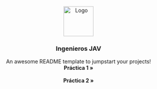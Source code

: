 <a id="readme-top"></a>


<!-- PROJECT LOGO -->
<br />
<div align="center">
  <a href="https://github.com/2212002118/Ingenieros_JAV">
    <img src="images/logo.png" alt="Logo" width="80" height="80">
  </a>

  <h3 align="center">Ingenieros JAV</h3>

  <p align="center">
    An awesome README template to jumpstart your projects!
    <br />
    <a><strong>Práctica 1 »</strong></a>
    <br />
    <br />
    <a><strong>Práctica 2 »</strong></a>
    <br />
  </p>
</div>
